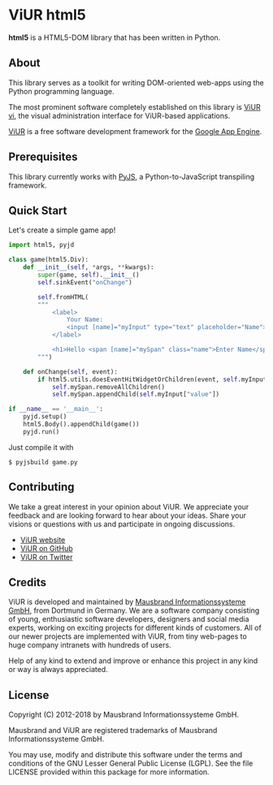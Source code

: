 # ViUR html5

**html5** is a HTML5-DOM library that has been written in Python.

## About

This library serves as a toolkit for writing DOM-oriented web-apps using the Python programming language.

The most prominent software completely established on this library is [ViUR vi](https://github.com/viur-framework/vi/), the visual administration interface for ViUR-based applications.

[ViUR](https://www.viur.is) is a free software development framework for the [Google App Engine](https://appengine.google.com).

## Prerequisites

This library currently works with [PyJS](https://github.com/pyjs/pyjs), a Python-to-JavaScript transpiling framework.

## Quick Start

Let's create a simple game app!

```python
import html5, pyjd

class game(html5.Div):
	def __init__(self, *args, **kwargs):
		super(game, self).__init__()
		self.sinkEvent("onChange")

		self.fromHTML(
		"""
			<label>
				Your Name:
				<input [name]="myInput" type="text" placeholder="Name">
			</label>

			<h1>Hello <span [name]="mySpan" class="name">Enter Name</span>!</h1>
		""")

	def onChange(self, event):
		if html5.utils.doesEventHitWidgetOrChildren(event, self.myInput):
			self.mySpan.removeAllChildren()
			self.mySpan.appendChild(self.myInput["value"])

if __name__ == '__main__':
	pyjd.setup()
	html5.Body().appendChild(game())
	pyjd.run()
```

Just compile it with

	$ pyjsbuild game.py

## Contributing

We take a great interest in your opinion about ViUR. We appreciate your feedback and are looking forward to hear about your ideas. Share your visions or questions with us and participate in ongoing discussions.

- [ViUR website](https://www.viur.is)
- [ViUR on GitHub](https://github.com/viur-framework)
- [ViUR on Twitter](https://twitter.com/weloveViUR)

## Credits

ViUR is developed and maintained by [Mausbrand Informationssysteme GmbH](https://www.mausbrand.de/en), from Dortmund in Germany. We are a software company consisting of young, enthusiastic software developers, designers and social media experts, working on exciting projects for different kinds of customers. All of our newer projects are implemented with ViUR, from tiny web-pages to huge company intranets with hundreds of users.

Help of any kind to extend and improve or enhance this project in any kind or way is always appreciated.

## License

Copyright (C) 2012-2018 by Mausbrand Informationssysteme GmbH.

Mausbrand and ViUR are registered trademarks of Mausbrand Informationssysteme GmbH.

You may use, modify and distribute this software under the terms and conditions of the GNU Lesser General Public License (LGPL). See the file LICENSE provided within this package for more information.
